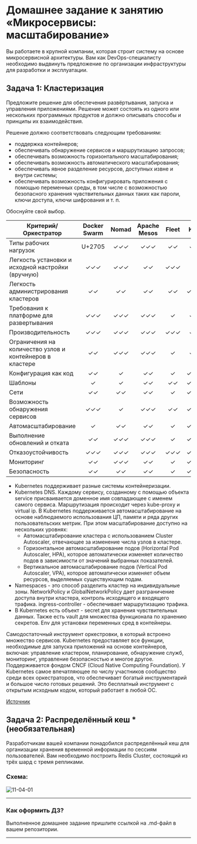 
# Домашнее задание к занятию «Микросервисы: масштабирование»

Вы работаете в крупной компании, которая строит систему на основе микросервисной архитектуры.
Вам как DevOps-специалисту необходимо выдвинуть предложение по организации инфраструктуры для разработки и эксплуатации.

## Задача 1: Кластеризация

Предложите решение для обеспечения развёртывания, запуска и управления приложениями.
Решение может состоять из одного или нескольких программных продуктов и должно описывать способы и принципы их взаимодействия.

Решение должно соответствовать следующим требованиям:
- поддержка контейнеров;
- обеспечивать обнаружение сервисов и маршрутизацию запросов;
- обеспечивать возможность горизонтального масштабирования;
- обеспечивать возможность автоматического масштабирования;
- обеспечивать явное разделение ресурсов, доступных извне и внутри системы;
- обеспечивать возможность конфигурировать приложения с помощью переменных среды, в том числе с возможностью безопасного хранения чувствительных данных таких как пароли, ключи доступа, ключи шифрования и т. п.

Обоснуйте свой выбор.


|Критерий/Оркестратор|	Docker Swarm | Nomad	| Apache Mesos	| Fleet |	K8s |
|--------------------|:-------------:|:------:|:-------------:|:-----:|:---:|
|Типы рабочих нагрузок|U+2705|	✓✓✓|	✓✓✓|	✓✓|	✓✓|
|Легкость установки и исходной настройки (вручную)|	✓✓✓|	✓✓✓|	✓✓|	✓✓✓|	✓|
|Легкость администрирования кластеров	|✓✓	|✓✓	|✓✓	|✓✓|	✓✓✓|
|Требования к платформе для развертывания|	✓✓✓|	✓✓✓|	✓✓✓|	✓	|✓✓|
|Производительность	|✓✓✓	|✓✓✓	|✓✓✓	|✓✓✓	|✓✓|
|Ограничения на количество узлов и контейнеров в кластере|	✓✓|	✓✓✓|	✓✓✓|	✓|	✓✓|
|Конфигурация как код	|✓✓	|✓	|✓✓	|✓	|✓✓✓|
|Шаблоны	|✓	|✓	|✓✓|	✓✓|	✓✓✓|
|Сети	|✓✓	|✓✓	|✓✓	|✓	|✓✓✓|
|Возможность обнаружения сервисов|	✓✓✓|	✓	|✓✓✓|	✓✓	|✓✓✓|
|Автомасштабирование|	✓	|✓✓	|✓✓	|✓	|✓✓✓|
|Выполнение обновлений и отката	|✓✓	|✓✓✓	|✓✓✓	|✓	|✓✓✓|
|Отказоустойчивость|	✓✓✓|	✓✓✓|	✓✓✓|	✓✓✓|	✓✓✓|
|Мониторинг	|✓✓	|✓✓✓	|✓✓|	✓	|✓✓✓|
|Безопасность	|✓✓|	✓✓	|✓✓|	✓|	✓✓✓|

- Kubernetes поддерживает разные системы контейнеризации.
- Kubernetes DNS. Каждому сервису, созданному с помощью объекта service присваивается доменное имя совпадающее с именем самого сервиса. Маршрутизация происходит через kube-proxy и virtual ip.
В Kubernetes поддерживается автомасштабирование на основе наблюдаемого использования ЦП, памяти и ряда других пользовательских метрик. При этом масштабирование доступно на нескольких уровнях:
  - Автомасштабирование кластера с использованием Cluster Autoscaler, отвечающее за изменение числа узлов в кластере.
  - Горизонтальное автомасштабирование подов (Horizontal Pod Autoscaler, HPA), которое автоматически изменяет количество подов в зависимости от значений выбранных показателей.
  - Вертикальное автомасштабирование подов (Vertical Pod Autoscaler, VPA), которое автоматически изменяет объем ресурсов, выделяемых существующим подам.
- Namespaces - это способ разделить кластер на индивидуальные зоны. NetworkPolicy и GlobalNetworkPolicy дает разграничение доступа внутри кластера, контроль исходящего и входящего трафика. ingress-controller - обеспечивает маршрутизацию трафика.
- В Kubernetes есть объект - secret для хранения чувствительных данных. Также есть vault для множества функционала по хранению секретов. Env для установки переменных сред в контейнеры.

Самодостаточный инструмент оркестровки, в который встроено множество сервисов. Kubernetes предоставляет все функции, необходимые для запуска приложений на основе контейнеров, включая: управление кластером, планирование, обнаружение служб, мониторинг, управление безопасностью и многое другое.
Поддерживается фондом CNCF (Cloud Native Computing Foundation). У Kubernetes самое впечатляющее по числу участников сообщество среди всех оркестраторов, что обеспечивает богатый инструментарий и большое число готовых решений.
Это бесплатный инструмент с открытым исходным кодом, который работает в любой ОС.

[Источник](https://habr.com/ru/companies/vk/articles/543232/)



## Задача 2: Распределённый кеш * (необязательная)

Разработчикам вашей компании понадобился распределённый кеш для организации хранения временной информации по сессиям пользователей.
Вам необходимо построить Redis Cluster, состоящий из трёх шард с тремя репликами.

### Схема:

![11-04-01](https://user-images.githubusercontent.com/1122523/114282923-9b16f900-9a4f-11eb-80aa-61ed09725760.png)

---

### Как оформить ДЗ?

Выполненное домашнее задание пришлите ссылкой на .md-файл в вашем репозитории.

---
